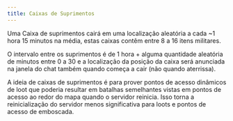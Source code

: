 ```yaml
---
title: Caixas de Suprimentos
---
```


Uma Caixa de suprimentos cairá em uma localização aleatória a cada ~1 hora 15 minutos na
média, estas caixas contêm entre 8 a 16 itens militares.

O intervalo entre os suprimentos é de 1 hora + alguma quantidade aleatória de minutos entre 0
a 30 e a localização da posição da caixa será anunciada na janela do chat
também quando começa a cair (não quando aterrissa).

A ideia de caixas de suprimentos é para prover pontos de acesso dinâmicos de loot que poderia
resultar em batalhas semelhantes vistas em pontos de acesso ao redor do mapa quando o servidor
reinicia. Isso torna a reinicialização do servidor menos significativa para loots e
pontos de acesso de emboscada.